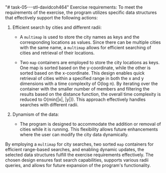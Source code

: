 "# task-05---stl-davidcoh464"
Exercise requirements:
To meet the requirements of the exercise, the program utilizes specific data structures that effectively support the following actions:

1. Efficient search by cities and different radii:
   - A `multimap` is used to store the city names as keys and the corresponding locations as values. Since there can be multiple cities with the same name, a `multimap` allows for efficient searching of cities and retrieval of their locations.

   - Two `map` containers are employed to store the city locations as keys. One map is sorted based on the y-coordinate, while the other is sorted based on the x-coordinate. This design enables quick retrieval of cities within a specified range in both the x and y dimensions with a time complexity of O(log n). By iterating over the container with the smaller number of members and filtering the results based on the distance function, the overall time complexity is reduced to O(min(|x|, |y|)). This approach effectively handles searches with different radii.

2. Dynamism of the data:
   - The program is designed to accommodate the addition or removal of cities while it is running. This flexibility allows future enhancements where the user can modify the city data dynamically.

By employing a `multimap` for city searches, two sorted `map` containers for efficient range-based searches, and enabling dynamic updates, the selected data structures fulfill the exercise requirements effectively. The chosen design ensures fast search capabilities, supports various radii queries, and allows for future expansion of the program's functionality.
